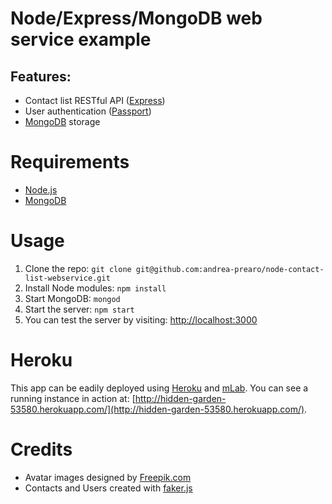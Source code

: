 # Node/Express/MongoDB web service example
## Features:
- Contact list RESTful API ([Express](http://expressjs.com/))
- User authentication ([Passport](http://passportjs.org/))
- [MongoDB](https://www.mongodb.org/) storage

# Requirements
- [Node.js](https://nodejs.org/en/)
- [MongoDB](https://www.mongodb.org/)

# Usage
1. Clone the repo: ```git clone git@github.com:andrea-prearo/node-contact-list-webservice.git``` 
2. Install Node modules: ```npm install```
3. Start MongoDB: ```mongod```
4. Start the server: ```npm start```
5. You can test the server by visiting: [http://localhost:3000](http://localhost:3000)

# Heroku
This app can be eadily deployed using [Heroku](https://www.heroku.com/) and [mLab](https://www.mlab.com/).
You can see a running instance in action at: [http://hidden-garden-53580.herokuapp.com/](http://hidden-garden-53580.herokuapp.com/).

# Credits
- Avatar images designed by [Freepik.com](http://www.freepik.com)
- Contacts and Users created with [faker.js](https://github.com/FotoVerite/Faker.js)

